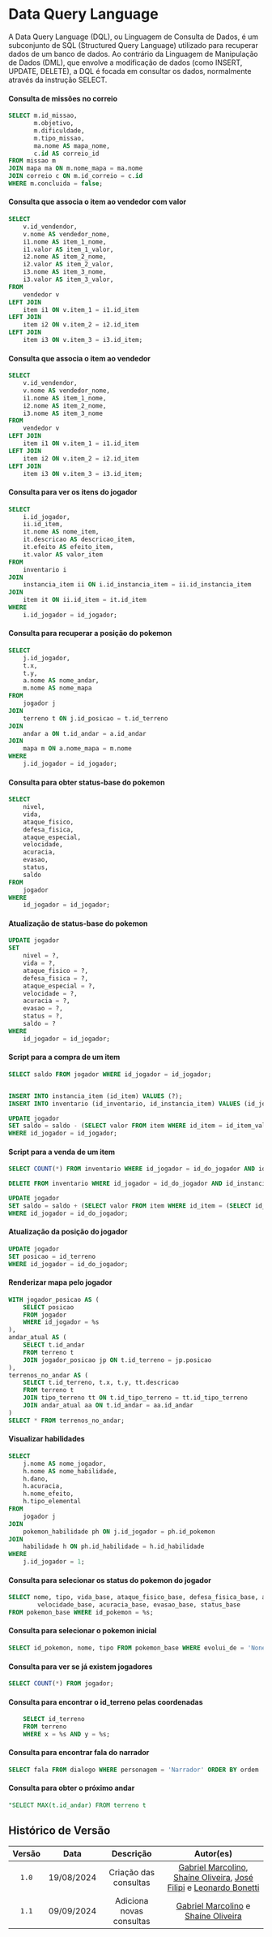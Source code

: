 # <b>Data Query Language</b>
A Data Query Language (DQL), ou Linguagem de Consulta de Dados, é um subconjunto de SQL (Structured Query Language) utilizado para recuperar dados de um banco de dados. Ao contrário da Linguagem de Manipulação de Dados (DML), que envolve a modificação de dados (como INSERT, UPDATE, DELETE), a DQL é focada em consultar os dados, normalmente através da instrução SELECT.

#### Consulta de missões no correio
~~~sql
SELECT m.id_missao,
       m.objetivo,
       m.dificuldade,
       m.tipo_missao,
       ma.nome AS mapa_nome,
       c.id AS correio_id
FROM missao m
JOIN mapa ma ON m.nome_mapa = ma.nome
JOIN correio c ON m.id_correio = c.id
WHERE m.concluida = false;

~~~


#### Consulta que associa o item ao vendedor com valor

~~~sql
SELECT
    v.id_vendendor,
    v.nome AS vendedor_nome,
    i1.nome AS item_1_nome,
    i1.valor AS item_1_valor,
    i2.nome AS item_2_nome,
    i2.valor AS item_2_valor,
    i3.nome AS item_3_nome,
    i3.valor AS item_3_valor,
FROM
    vendedor v
LEFT JOIN
    item i1 ON v.item_1 = i1.id_item
LEFT JOIN
    item i2 ON v.item_2 = i2.id_item
LEFT JOIN
    item i3 ON v.item_3 = i3.id_item;

~~~

#### Consulta que associa o item ao vendedor

~~~sql
SELECT
    v.id_vendendor,
    v.nome AS vendedor_nome,
    i1.nome AS item_1_nome,
    i2.nome AS item_2_nome,
    i3.nome AS item_3_nome
FROM
    vendedor v
LEFT JOIN
    item i1 ON v.item_1 = i1.id_item
LEFT JOIN
    item i2 ON v.item_2 = i2.id_item
LEFT JOIN
    item i3 ON v.item_3 = i3.id_item;


~~~




#### Consulta para ver os itens do jogador
~~~sql
SELECT
    i.id_jogador,
    ii.id_item,
    it.nome AS nome_item,
    it.descricao AS descricao_item,
    it.efeito AS efeito_item,
    it.valor AS valor_item
FROM
    inventario i
JOIN
    instancia_item ii ON i.id_instancia_item = ii.id_instancia_item
JOIN
    item it ON ii.id_item = it.id_item
WHERE
    i.id_jogador = id_jogador;  
~~~



#### Consulta para recuperar a posição do pokemon
~~~sql
SELECT
    j.id_jogador,
    t.x,
    t.y,
    a.nome AS nome_andar,
    m.nome AS nome_mapa
FROM
    jogador j
JOIN
    terreno t ON j.id_posicao = t.id_terreno
JOIN
    andar a ON t.id_andar = a.id_andar
JOIN
    mapa m ON a.nome_mapa = m.nome
WHERE
    j.id_jogador = id_jogador;
~~~

#### Consulta para obter status-base do pokemon
~~~sql
SELECT
    nivel,
    vida,
    ataque_fisico,
    defesa_fisica,
    ataque_especial,
    velocidade,
    acuracia,
    evasao,
    status,
    saldo
FROM
    jogador
WHERE
    id_jogador = id_jogador; 
~~~

#### Atualização de status-base do pokemon

~~~sql
UPDATE jogador
SET
    nivel = ?,
    vida = ?,
    ataque_fisico = ?,
    defesa_fisica = ?,
    ataque_especial = ?,
    velocidade = ?,
    acuracia = ?,
    evasao = ?,
    status = ?,
    saldo = ?
WHERE
    id_jogador = id_jogador;
~~~

#### Script para a compra de um item
~~~sql
SELECT saldo FROM jogador WHERE id_jogador = id_jogador;  


INSERT INTO instancia_item (id_item) VALUES (?);
INSERT INTO inventario (id_inventario, id_instancia_item) VALUES (id_jogador, (SELECT currval(pg_get_serial_sequence('instancia_item', 'id_instancia_item')))); 

UPDATE jogador
SET saldo = saldo - (SELECT valor FROM item WHERE id_item = id_item_valor)
WHERE id_jogador = id_jogador;  
~~~


#### Script para a venda de um item
~~~sql
SELECT COUNT(*) FROM inventario WHERE id_jogador = id_do_jogador AND id_instancia_item = id_da_instancia_item;  

DELETE FROM inventario WHERE id_jogador = id_do_jogador AND id_instancia_item = id_da_instancia_item;  

UPDATE jogador
SET saldo = saldo + (SELECT valor FROM item WHERE id_item = (SELECT id_item FROM instancia_item WHERE id_instancia_item = id_da_instancia_item))
WHERE id_jogador = id_do_jogador;
~~~

#### Atualização da posição do jogador
~~~sql
UPDATE jogador
SET posicao = id_terreno 
WHERE id_jogador = id_do_jogador;  
~~~

#### Renderizar mapa pelo jogador
~~~sql
WITH jogador_posicao AS (
    SELECT posicao
    FROM jogador
    WHERE id_jogador = %s
),
andar_atual AS (
    SELECT t.id_andar
    FROM terreno t
    JOIN jogador_posicao jp ON t.id_terreno = jp.posicao
),
terrenos_no_andar AS (
    SELECT t.id_terreno, t.x, t.y, tt.descricao
    FROM terreno t
    JOIN tipo_terreno tt ON t.id_tipo_terreno = tt.id_tipo_terreno
    JOIN andar_atual aa ON t.id_andar = aa.id_andar
)
SELECT * FROM terrenos_no_andar;
~~~


#### Visualizar habilidades

~~~sql
SELECT 
    j.nome AS nome_jogador,
    h.nome AS nome_habilidade,
    h.dano,
    h.acuracia,
    h.nome_efeito,
    h.tipo_elemental
FROM 
    jogador j
JOIN 
    pokemon_habilidade ph ON j.id_jogador = ph.id_pokemon
JOIN 
    habilidade h ON ph.id_habilidade = h.id_habilidade
WHERE 
    j.id_jogador = 1;
~~~



#### Consulta para selecionar os status do pokemon do jogador

~~~sql
SELECT nome, tipo, vida_base, ataque_fisico_base, defesa_fisica_base, ataque_especial_base,
        velocidade_base, acuracia_base, evasao_base, status_base
FROM pokemon_base WHERE id_pokemon = %s;
~~~




#### Consulta para selecionar o pokemon inicial

~~~sql
SELECT id_pokemon, nome, tipo FROM pokemon_base WHERE evolui_de = 'None' AND evolui_para <> 'None';
~~~


#### Consulta para ver se já existem jogadores


~~~sql
SELECT COUNT(*) FROM jogador;
~~~



#### Consulta para encontrar o id_terreno pelas coordenadas
~~~sql
    SELECT id_terreno
    FROM terreno
    WHERE x = %s AND y = %s;
~~~

#### Consulta para encontrar fala do narrador

~~~sql
SELECT fala FROM dialogo WHERE personagem = 'Narrador' ORDER BY ordem
~~~


#### Consulta para obter o próximo andar

~~~sql
"SELECT MAX(t.id_andar) FROM terreno t
~~~





## Histórico de Versão

| Versão |    Data    |      Descrição      |                                                                                                Autor(es)                                                                                                 |
| :----: | :--------: | :-----------------: | :------------------------------------------------------------------------------------------------------------------------------------------------------------------------------------------------------: |
| `1.0`  | 19/08/2024 | Criação das consultas | [Gabriel Marcolino](https://github.com/GabrielMR360), [Shaíne Oliveira](ttps://github.com/ShaineOliveira), [José Filipi](https://github.com/JoseFilipi) e [Leonardo Bonetti](https://github.com/LeoFacB) |
| `1.1`  | 09/09/2024 | Adiciona novas consultas | [Gabriel Marcolino](https://github.com/GabrielMR360) e [Shaíne Oliveira](ttps://github.com/ShaineOliveira) |
